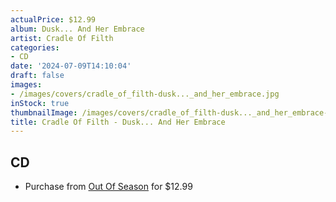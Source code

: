 ```yaml
---
actualPrice: $12.99
album: Dusk... And Her Embrace
artist: Cradle Of Filth
categories:
- CD
date: '2024-07-09T14:10:04'
draft: false
images:
- /images/covers/cradle_of_filth-dusk..._and_her_embrace.jpg
inStock: true
thumbnailImage: /images/covers/cradle_of_filth-dusk..._and_her_embrace-thumb.jpg
title: Cradle Of Filth - Dusk... And Her Embrace
---
```


## CD
* Purchase from [Out Of Season](https://www.outofseasonlabel.com/products/cradle-of-filth-dusk-and-her-embrace-cd) for $12.99
